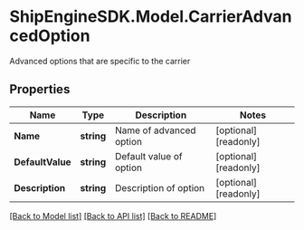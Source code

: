 # ShipEngineSDK.Model.CarrierAdvancedOption
Advanced options that are specific to the carrier

## Properties

Name | Type | Description | Notes
------------ | ------------- | ------------- | -------------
**Name** | **string** | Name of advanced option | [optional] [readonly] 
**DefaultValue** | **string** | Default value of option | [optional] [readonly] 
**Description** | **string** | Description of option | [optional] [readonly] 

[[Back to Model list]](../README.md#documentation-for-models) [[Back to API list]](../README.md#documentation-for-api-endpoints) [[Back to README]](../README.md)

